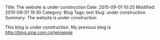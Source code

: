 Title: The website is under construction
Date: 2015-09-01 10:20
Modified: 2010-09-01 19:30
Category: Blog
Tags: test
Slug: under construction
Summary: The website is under construction

This blog is under construction. My previous blog is http://blog.sina.com.cn/jemapple